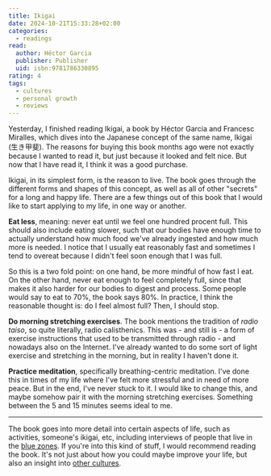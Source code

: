 ```yaml
---
title: Ikigai
date: 2024-10-21T15:33:28+02:00
categories:
  - readings
read:
  author: Héctor Garcia
  publisher: Publisher
  uid: isbn:9781786330895
rating: 4
tags:
  - cultures
  - personal growth
  - reviews
---
```


Yesterday, I finished reading Ikigai, a book by Héctor Garcia and Francesc Miralles, which dives into the Japanese concept of the same name, Ikigai (生き甲斐). The reasons for buying this book months ago were not exactly because I wanted to read it, but just because it looked and felt nice. But now that I have read it, I think it was a good purchase.


<!--more-->

Ikigai, in its simplest form, is the reason to live. The book goes through the different forms and shapes of this concept, as well as all of other "secrets" for a long and happy life. There are a few things out of this book that I would like to start applying to my life, in one way or another.

**Eat less**, meaning: never eat until we feel one hundred procent full. This should also include eating slower, such that our bodies have enough time to actually understand how much food we've already ingested and how much more is needed. I notice that I usually eat reasonably fast and sometimes I tend to overeat because I didn't feel soon enough that I was full.

So this is a two fold point: on one hand, be more mindful of how fast I eat. On the other hand, never eat enough to feel completely full, since that makes it also harder for our bodies to digest and process. Some people would say to eat to 70%, the book says 80%. In practice, I think the reasonable thought is: do I feel almost full? Then, I should stop.

**Do morning stretching exercises**. The book mentions the tradition of *radio taiso*, so quite literally, radio calisthenics. This was - and still is - a form of exercise instructions that used to be transmitted through radio - and nowadays also on the Internet. I've already wanted to do some sort of light exercise and stretching in the morning, but in reality I haven't done it.

**Practice meditation**, specifically breathing-centric meditation. I've done this in times of my life where I've felt more stressful and in need of more peace. But in the end, I've never stuck to it. I would like to change this, and maybe somehow pair it with the morning stretching exercises. Something between the 5 and 15 minutes seems ideal to me.

---

The book goes into more detail into certain aspects of life, such as activities, someone's ikigai, etc, including interviews of people that live in the [blue zones](https://en.wikipedia.org/wiki/Blue_zone). If you're into this kind of stuff, I would recommend reading the book. It's not just about how you could maybe improve your life, but also an insight into [other cultures](/2023/05/21/the-culture-map/).
